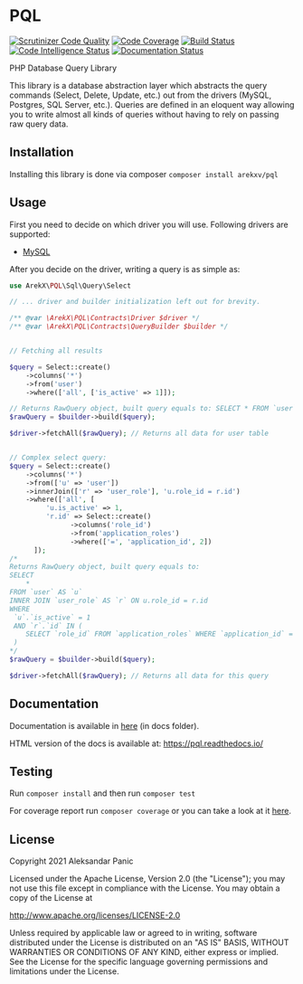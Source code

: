 # PQL

[![Scrutinizer Code Quality](https://scrutinizer-ci.com/g/ArekX/PQL/badges/quality-score.png?b=master)](https://scrutinizer-ci.com/g/ArekX/PQL/?branch=master)
[![Code Coverage](https://scrutinizer-ci.com/g/ArekX/PQL/badges/coverage.png?b=master)](https://scrutinizer-ci.com/g/ArekX/PQL/?branch=master)
[![Build Status](https://scrutinizer-ci.com/g/ArekX/PQL/badges/build.png?b=master)](https://scrutinizer-ci.com/g/ArekX/PQL/build-status/master)
[![Code Intelligence Status](https://scrutinizer-ci.com/g/ArekX/PQL/badges/code-intelligence.svg?b=master)](https://scrutinizer-ci.com/code-intelligence)
[![Documentation Status](https://readthedocs.org/projects/pql/badge/?version=latest)](https://pql.readthedocs.io/en/latest/?badge=latest)


PHP Database Query Library

This library is a database abstraction layer which abstracts the query commands (Select, Delete, Update, etc.) out from the
drivers (MySQL, Postgres, SQL Server, etc.). Queries are defined in an eloquent way allowing you to
write almost all kinds of queries without having to rely on passing raw query data.

## Installation

Installing this library is done via composer `composer install arekxv/pql`

## Usage

First you need to decide on which driver you will use. Following drivers are supported:

* [MySQL](docs/drivers/mysql.md)

After you decide on the driver, writing a query is as simple as:

```php
use ArekX\PQL\Sql\Query\Select

// ... driver and builder initialization left out for brevity.

/** @var \ArekX\PQL\Contracts\Driver $driver */
/** @var \ArekX\PQL\Contracts\QueryBuilder $builder */


// Fetching all results

$query = Select::create()
    ->columns('*')
    ->from('user')
    ->where(['all', ['is_active' => 1]]);

// Returns RawQuery object, built query equals to: SELECT * FROM `user` WHERE `is_active` = 1;
$rawQuery = $builder->build($query);

$driver->fetchAll($rawQuery); // Returns all data for user table


// Complex select query:
$query = Select::create()
    ->columns('*')
    ->from(['u' => 'user'])
    ->innerJoin(['r' => 'user_role'], 'u.role_id = r.id')
    ->where(['all', [
         'u.is_active' => 1,
         'r.id' => Select::create()
               ->columns('role_id')
               ->from('application_roles')
               ->where(['=', 'application_id', 2])
      ]);
/* 
Returns RawQuery object, built query equals to:
SELECT 
    * 
FROM `user` AS `u`
INNER JOIN `user_role` AS `r` ON u.role_id = r.id
WHERE
 `u`.`is_active` = 1
 AND `r`.`id` IN (
    SELECT `role_id` FROM `application_roles` WHERE `application_id` = 2
 )
*/
$rawQuery = $builder->build($query);

$driver->fetchAll($rawQuery); // Returns all data for this query

```

## Documentation

Documentation is available in [here](docs/index.md) (in docs folder).

HTML version of the docs is available at: https://pql.readthedocs.io/

## Testing

Run `composer install` and then run `composer test`

For coverage report run `composer coverage` or you can take a look at it [here](https://scrutinizer-ci.com/g/ArekX/PQL/?branch=master).

## License


Copyright 2021 Aleksandar Panic

Licensed under the Apache License, Version 2.0 (the "License");
you may not use this file except in compliance with the License.
You may obtain a copy of the License at

  http://www.apache.org/licenses/LICENSE-2.0

Unless required by applicable law or agreed to in writing, software
distributed under the License is distributed on an "AS IS" BASIS,
WITHOUT WARRANTIES OR CONDITIONS OF ANY KIND, either express or implied.
See the License for the specific language governing permissions and
limitations under the License.